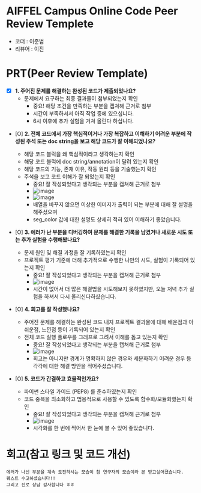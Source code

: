 # AIFFEL Campus Online Code Peer Review Templete
- 코더 : 이준범
- 리뷰어 : 이진 


# PRT(Peer Review Template)
- [X]  **1. 주어진 문제를 해결하는 완성된 코드가 제출되었나요?**
    - 문제에서 요구하는 최종 결과물이 첨부되었는지 확인
        - 중요! 해당 조건을 만족하는 부분을 캡쳐해 근거로 첨부
        - 시간이 부족하셔서 아직 작업 중에 있으십니다.
        - 6시 이후에 추가 실험을 거쳐 올린다 하십니다.
    
- [O]  **2. 전체 코드에서 가장 핵심적이거나 가장 복잡하고 이해하기 어려운 부분에 작성된 
주석 또는 doc string을 보고 해당 코드가 잘 이해되었나요?**
    - 해당 코드 블럭을 왜 핵심적이라고 생각하는지 확인
    - 해당 코드 블럭에 doc string/annotation이 달려 있는지 확인
    - 해당 코드의 기능, 존재 이유, 작동 원리 등을 기술했는지 확인
    - 주석을 보고 코드 이해가 잘 되었는지 확인
        - 중요! 잘 작성되었다고 생각되는 부분을 캡쳐해 근거로 첨부
        - ![image](https://github.com/user-attachments/assets/e3b8e6f1-45ad-42cd-acbe-eb98d3f5d9ac)
        - ![image](https://github.com/user-attachments/assets/c0448071-04b1-4b1b-8ebb-ff90d7bd2c16)
        - 배열을 바꾸지 않으면 이상한 이미지가 출력이 되는 부분에 대해 잘 설명을 해주셨으며
        - seg_color 값에 대한 설명도 상세히 적혀 있어 이해하기 좋았습니다.


        
- [O]  **3. 에러가 난 부분을 디버깅하여 문제를 해결한 기록을 남겼거나
새로운 시도 또는 추가 실험을 수행해봤나요?**
    - 문제 원인 및 해결 과정을 잘 기록하였는지 확인
    - 프로젝트 평가 기준에 더해 추가적으로 수행한 나만의 시도, 
    실험이 기록되어 있는지 확인
        - 중요! 잘 작성되었다고 생각되는 부분을 캡쳐해 근거로 첨부
        - ![image](https://github.com/user-attachments/assets/69dd5d56-cec3-41d3-8990-c1fd9961b78d)
        - 시간이 없어서 더 많은 해결법을 시도해보지 못하였지만, 오늘 저녁 추가 실험을 하셔서 다시 올리신다하셨습니다.

        
- [O]  **4. 회고를 잘 작성했나요?**
    - 주어진 문제를 해결하는 완성된 코드 내지 프로젝트 결과물에 대해
    배운점과 아쉬운점, 느낀점 등이 기록되어 있는지 확인
    - 전체 코드 실행 플로우를 그래프로 그려서 이해를 돕고 있는지 확인
        - 중요! 잘 작성되었다고 생각되는 부분을 캡쳐해 근거로 첨부
        - ![image](https://github.com/user-attachments/assets/c6ea59c7-1846-4d49-9cf3-70cba99d8dc7)
        - 회고는 아니지만 경계가 명확하지 않은 경우와 세분화하기 어려운 경우 등 각각에 대한 해결 방안을 적어주셨습니다.

        
- [O]  **5. 코드가 간결하고 효율적인가요?**
    - 파이썬 스타일 가이드 (PEP8) 를 준수하였는지 확인
    - 코드 중복을 최소화하고 범용적으로 사용할 수 있도록 함수화/모듈화했는지 확인
        - 중요! 잘 작성되었다고 생각되는 부분을 캡쳐해 근거로 첨부
        - ![image](https://github.com/user-attachments/assets/14a719bf-5aa2-4fb6-a20f-0ecdd211c9b5)
        - 시각화를 한 번에 찍어서 한 눈에 볼 수 있어 좋았습니다.



# 회고(참고 링크 및 코드 개선)
```
에러가 나신 부분을 계속 도전하시는 모습이 참 연구자의 모습이라 본 받고싶어졌습니다.
퀘스트 수고하셨습니다!!
그리고 진로 상담 감사합니다 ㅎㅎ
```
